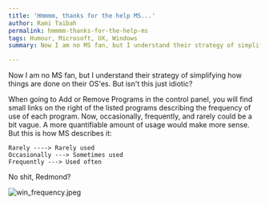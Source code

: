```yaml
---
title: 'Hmmmm, thanks for the help MS...'
author: Rami Taibah
permalink: hmmmm-thanks-for-the-help-ms
tags: Humour, Microsoft, UX, Windows
summary: Now I am no MS fan, but I understand their strategy of simplifying how things are done on their OS'es. But isn't this just idiotic? When going to Add or Remove Programs in the control panel, you will find small links on the right of the listed programs describing the frequency of use of each program. Now, occasionally, frequently, and rarely could be a bit vague. A more quantifiable amount of usage would make more sense. 

---
```

Now I am no MS fan, but I understand their strategy of simplifying how things are done on their OS'es. But isn't this just idiotic?

When going to Add or Remove Programs in the control panel, you will find small links on the right of the listed programs describing the frequency of use of each program. Now, occasionally, frequently, and rarely could be a bit vague. A more quantifiable amount of usage would make more sense. But this is how MS describes it:

    Rarely ----> Rarely used
    Occasionally ---> Sometimes used
    Frequently ---> Used often

No shit, Redmond?

<span class="blog-image">![win_frequency.jpeg](/images/microsoft-windows-defining-frequency.jpeg)</span>
